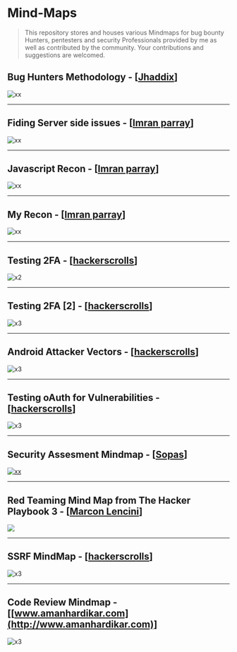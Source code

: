 # Mind-Maps

> This repository stores and houses various Mindmaps for bug bounty Hunters, pentesters and security Professionals provided by me as well as contributed by the community. Your contributions and suggestions are welcomed.

## Bug Hunters Methodology - [[Jhaddix](https://twitter.com/jhaddix)]
![xx](https://github.com/imran-parray/Mind-Maps/blob/master/Bug%20Hunters%20Methodology%20v4/MindMap.png)

---

## Fiding Server side issues - [[Imran parray](https://twitter.com/imranparray101)]
![xx](https://github.com/imran-parray/Mind-Maps/blob/master/Finding%20Server%20Side%20Issues%20-%20imran%20parray/Finding%20Server%20Side%20Issues.jpg)

---


## Javascript Recon - [[Imran parray](https://twitter.com/imranparray101)]
![xx](https://github.com/imran-parray/Mind-Maps/blob/master/Js%20Recon%20-%20Imran%20Parray/Javascript-file-methodology.png)

---


## My Recon - [[Imran parray](https://twitter.com/imranparray101)]
![xx](https://github.com/imran-parray/Mind-Maps/blob/master/Recon%20-%20Imran%20parray/My-recon.png)

---

## Testing 2FA - [[hackerscrolls](https://twitter.com/hackerscrolls)]
![x2](https://github.com/imran-parray/Mind-Maps/blob/master/Testing%202FA-hackerscrolls/Testing%202FA.jpeg)


---

## Testing 2FA [2] - [[hackerscrolls](https://twitter.com/hackerscrolls)]
![x3](https://github.com/imran-parray/Mind-Maps/blob/master/Testing%202FA%20(2)%20-%20hackerscroll/Testing%202FA.jpeg)



---

## Android Attacker Vectors - [[hackerscrolls](https://twitter.com/hackerscrolls)]
![x3](https://github.com/imran-parray/Mind-Maps/blob/master/Android%20Attacker%20Vector%20-%20hackerscroll/Android%20Attacker%20Vector.png)


---

## Testing oAuth for Vulnerabilities - [[hackerscrolls](https://twitter.com/hackerscrolls)]
![x3](https://github.com/imran-parray/Mind-Maps/blob/master/Testing%20OAuth%20-%20hackerscroll/Testing%20oAuth.jpeg)


--- 

## Security Assesment Mindmap - [[Sopas](https://twitter.com/dsopas)]
[![xx](https://github.com/imran-parray/Mind-Maps/blob/master/Security%20Assesment%20-%20SOPAS/thumbnail.png)](https://github.com/imran-parray/Mind-Maps/blob/master/Security%20Assesment%20-%20SOPAS/assessment-mindset.png)

---

## Red Teaming Mind Map from The Hacker Playbook 3 - [[Marcon Lencini](https://twitter.com/lancinimarco)]
![](https://github.com/imran-parray/Mind-Maps/blob/master/Red%20Teaming%20Mind%20Map%20from%20The%20Hacker%20Playbook%203/blog_hackerplaybook_mindmap.png)


--- 


## SSRF MindMap - [[hackerscrolls](https://twitter.com/hackerscrolls)]
![x3](https://github.com/imran-parray/Mind-Maps/blob/master/SSRF%20-%20Hackerscroll/ssrf.jpeg)

--- 

## Code Review Mindmap - [[www.amanhardikar.com](http://www.amanhardikar.com)]
![x3](https://github.com/imran-parray/Mind-Maps/blob/master/Code%20review%20-%20amanhardikar/CodeReview.png
)


